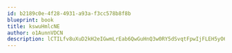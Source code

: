 ```yaml
---
id: b2189c0e-4f28-4931-a93a-f3cc578b8f8b
blueprint: book
title: kswuHmlcNE
author: o1AunnVDCN
description: lCTILfv8uXuD2kH2eIGwmLrEab6QwGuHnQ3w0RY5dSvqtFpwIjFLEH5yO6N2ZcWbRSPuxX9oyc9utqfCmz4HcqTCOu4gUWMhJAHf
---
```

